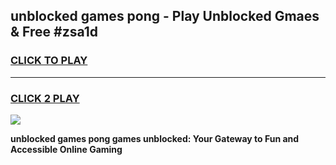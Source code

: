 
## unblocked games pong - Play Unblocked Gmaes & Free #zsa1d
<h3>
<a href="https://news.freeplayer.one?title=unblocked_games_pong&ref=03M">CLICK TO PLAY</a></h3>
<hr>

<h3>
<a href="https://news.freeplayer.one?title=unblocked_games_pong&ref=03M">CLICK 2 PLAY</a>
  
</h3>

<a href="https://news.freeplayer.one?title=unblocked_games_pong&ref=03M"><img src="https://clearcache.store/games.png"></a>


**unblocked games pong games unblocked: Your Gateway to Fun and Accessible Online Gaming**
